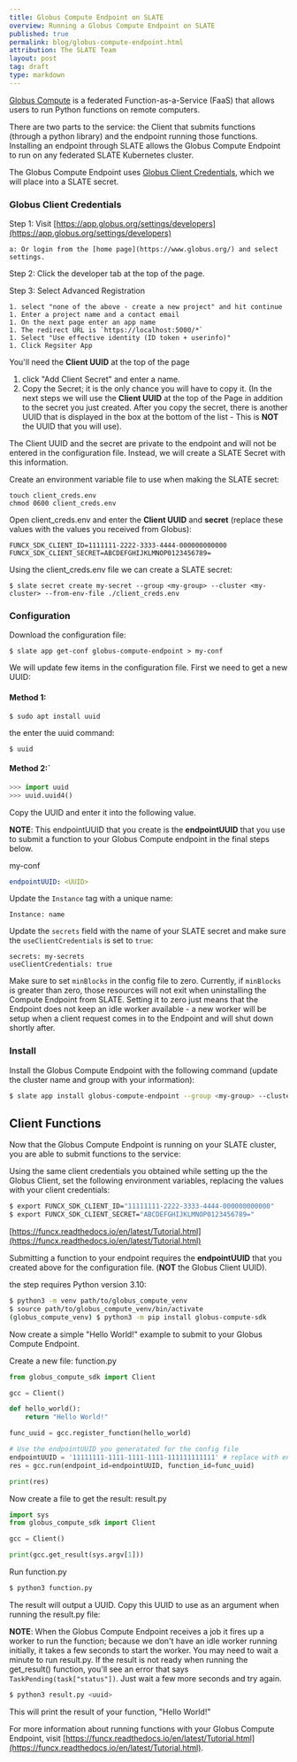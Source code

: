 ```yaml
---
title: Globus Compute Endpoint on SLATE
overview: Running a Globus Compute Endpoint on SLATE
published: true
permalink: blog/globus-compute-endpoint.html
attribution: The SLATE Team
layout: post
tag: draft
type: markdown
---
```


[Globus Compute](https://www.globus.org/compute) is a federated Function-as-a-Service (FaaS) that allows users to run Python functions on remote computers.

There are two parts to the service: the Client that submits functions (through a python library) and the endpoint running those functions. Installing an endpoint through SLATE allows the Globus Compute Endpoint to run on any federated SLATE Kubernetes cluster.

<!--end_excerpt-->

The Globus Compute Endpoint uses [Globus Client Credentials](https://docs.globus.org/api/auth/developer-guide/#register-app), which we will place into a SLATE secret.

### Globus Client Credentials

Step 1: Visit [https://app.globus.org/settings/developers](https://app.globus.org/settings/developers)

    a: Or login from the [home page](https://www.globus.org/) and select settings. 

Step 2: Click the developer tab at the top of the page. 

Step 3: Select Advanced Registration

    1. select "none of the above - create a new project" and hit continue
    1. Enter a project name and a contact email
    1. On the next page enter an app name
    1. The redirect URL is `https://localhost:5000/*`
    1. Select "Use effective identity (ID token + userinfo)"
    1. Click Regsiter App

You'll need the **Client UUID** at the top of the page

1. click "Add Client Secret" and enter a name. 
1. Copy the Secret; it is the only chance you will have to copy it. (In the next steps we will use the **Client UUID** at the top of the Page in addition to the secret you just created. After you copy the secret, there is another UUID that is displayed in the box at the bottom of the list - This is **NOT** the UUID that you will use).

The Client UUID and the secret are private to the endpoint and will not be entered in the configuration file. Instead, we will create a SLATE Secret with this information. 

Create an environment variable file to use when making the SLATE secret:
```
touch client_creds.env
chmod 0600 client_creds.env
```

Open client_creds.env and enter the **Client UUID** and **secret** (replace these values with the values you received from Globus):
```
FUNCX_SDK_CLIENT_ID=1111111-2222-3333-4444-000000000000
FUNCX_SDK_CLIENT_SECRET=ABCDEFGHIJKLMNOP0123456789=
```

Using the client_creds.env file we can create a SLATE secret:
```
$ slate secret create my-secret --group <my-group> --cluster <my-cluster> --from-env-file ./client_creds.env
```



### Configuration

Download the configuration file:
```
$ slate app get-conf globus-compute-endpoint > my-conf
```

We will update few items in the configuration file. First we need to get a new UUID:

#### Method 1: 

```
$ sudo apt install uuid
```
the enter the uuid command:
```
$ uuid
```

#### Method 2:`
```python
>>> import uuid
>>> uuid.uuid4()
```

Copy the UUID and enter it into the following value. 

**NOTE**: This endpointUUID that you create is the **endpointUUID** that you use to submit a function to your Globus Compute endpoint in the final steps below.

my-conf
```yaml
endpointUUID: <UUID>
```

Update the `Instance` tag with a unique name:
```
Instance: name
```

Update the `secrets` field with the name of your SLATE secret and make sure the `useClientCredentials` is set to `true`:
```
secrets: my-secrets
useClientCredentials: true
```

Make sure to set `minBlocks` in the config file to zero. Currently, if `minBlocks` is greater than zero, those resources will not exit when uninstalling the Compute Endpoint from SLATE. Setting it to zero just means that the Endpoint does not keep an idle worker available - a new worker will be setup when a client request comes in to the Endpoint and will shut down shortly after. 

### Install

Install the Globus Compute Endpoint with the following command (update the cluster name and group with your information):
```bash
$ slate app install globus-compute-endpoint --group <my-group> --cluster <my-cluster> --conf my-conf
```

## Client Functions

Now that the Globus Compute Endpoint is running on your SLATE cluster, you are able to submit functions to the service: 

Using the same client credentials you obtained while setting up the the Globus Client, set the following environment variables, replacing the values with your client credentials:

```bash
$ export FUNCX_SDK_CLIENT_ID="11111111-2222-3333-4444-000000000000"
$ export FUNCX_SDK_CLIENT_SECRET="ABCDEFGHIJKLMNOP0123456789="
```

[https://funcx.readthedocs.io/en/latest/Tutorial.html](https://funcx.readthedocs.io/en/latest/Tutorial.html)

Submitting a function to your endpoint requires the **endpointUUID** that you created above for the configuration file. (**NOT** the Globus Client UUID). 

the step requires Python version 3.10:

```bash
$ python3 -m venv path/to/globus_compute_venv
$ source path/to/globus_compute_venv/bin/activate
(globus_compute_venv) $ python3 -m pip install globus-compute-sdk
```

Now create a simple "Hello World!" example to submit to your Globus Compute Endpoint. 

Create a new file: function.py

```python
from globus_compute_sdk import Client

gcc = Client()

def hello_world():
    return "Hello World!"

func_uuid = gcc.register_function(hello_world)

# Use the endpointUUID you generatated for the config file
endpointUUID = '11111111-1111-1111-1111-111111111111' # replace with endpointUUID
res = gcc.run(endpoint_id=endpointUUID, function_id=func_uuid)

print(res)
```

Now create a file to get the result: result.py

```python
import sys
from globus_compute_sdk import Client

gcc = Client()

print(gcc.get_result(sys.argv[1]))
```

Run function.py

```bash
$ python3 function.py
```
The result will output a UUID. Copy this UUID to use as an argument when running the result.py file:

**NOTE**: When the Globus Compute Endpoint receives a job it fires up a worker to run the function; because we don't have an idle worker running initially, it takes a few seconds to start the worker. You may need to wait a minute to run result.py. If the result is not ready when running the get_result() function, you'll see an error that says `TaskPending(task["status"])`. Just wait a few more seconds and try again.

```bash
$ python3 result.py <uuid>
```

This will print the result of your function, "Hello World!"

For more information about running functions with your Globus Compute Endpoint, visit [https://funcx.readthedocs.io/en/latest/Tutorial.html](https://funcx.readthedocs.io/en/latest/Tutorial.html).
